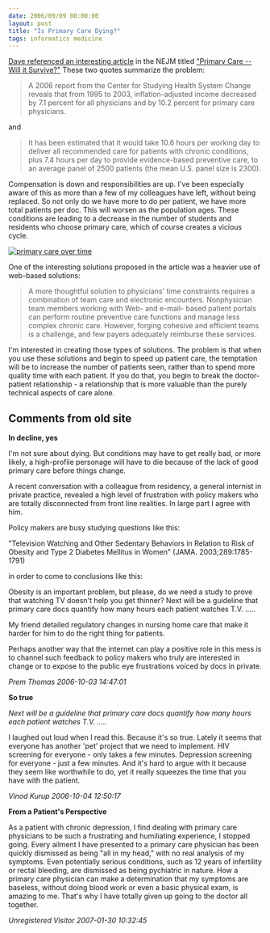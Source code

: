 ```yaml
---
date: 2006/09/09 00:00:00
layout: post
title: "Is Primary Care Dying?"
tags: informatics medicine
---
```


[Dave referenced an interesting article](http://kurup.org/dave/blog/2006/09/07/primary-care-medicine-perspective) in the NEJM titled ["Primary Care -- Will it Survive?"](http://content.nejm.org/cgi/content/full/355/9/861) These two quotes summarize the problem:

> A 2006 report from the Center for Studying Health System Change reveals that from 1995 to 2003, inflation-adjusted income decreased by 7.1 percent for all physicians and by 10.2 percent for primary care physicians. 

and

> It has been estimated that it would take 10.6 hours per working day to deliver all recommended care for patients with chronic conditions, plus 7.4 hours per day to provide evidence-based preventive care, to an average panel of 2500 patients (the mean U.S. panel size is 2300).

Compensation is down and responsibilities are up. I've been especially aware of this as more than a few of my colleagues have left, without being replaced. So not only do we have more to do per patient, we have more total patients per doc. This will worsen as the population ages. These conditions are leading to a decrease in the number of students and residents who choose primary care, which of course creates a vicious cycle.

[<img src="http://content.nejm.org/content/vol355/issue9/images/large/01f1.jpeg" alt="primary care over time" />](http://content.nejm.org/cgi/content/full/355/9/861/F1)

One of the interesting solutions proposed in the article was a heavier use of web-based solutions: 

> A more thoughtful solution to physicians' time constraints requires a combination of team care and electronic encounters. Nonphysician team members working with Web- and e-mail- based patient portals can perform routine preventive care functions and manage less complex chronic care. However, forging cohesive and efficient teams is a challenge, and few payers adequately reimburse these services. 

I'm interested in creating those types of solutions. The problem is that when you use these solutions and begin to speed up patient care, the temptation will be to increase the number of patients seen, rather than to spend more quality time with each patient. If you do that, you begin to break the doctor-patient relationship - a relationship that is more valuable than the purely technical aspects of care alone.

<div id="comment-box">
<h2>Comments from old site</h2>

<div class="one-comment">
<p><b>In decline, yes</b></p>
<p>
I'm not sure about dying. But conditions may have to get really bad, or more likely, a high-profile personage will have to die because of the lack of  good primary care before things change.
</p>
<p>
A recent conversation with a colleague from residency, a general
internist in private practice, revealed a high level of frustration
with policy makers who are totally disconnected from front line
realities. In large part I agree with him.
</p>
<p>
Policy makers are busy studying questions like this:
</p>
<p>
"Television Watching and Other Sedentary Behaviors in Relation to Risk of Obesity and Type 2 Diabetes Mellitus in Women" (JAMA. 2003;289:1785-1791)
</p>
<p>
in order to come to conclusions like this:
</p>
<p>
Obesity is an important problem, but please, do we need a study to
prove that watching TV doesn't help you get thinner? Next will be a
guideline that primary care docs quantify how many hours each patient
watches T.V. .....
</p>
<p>
My friend detailed regulatory changes in nursing home care that make
it harder for him to do the right thing for patients.
</p>
<p>
Perhaps another way that the internet can play a positive role in this
mess is to channel such feedback to policy makers who truly are
interested in change or to expose to the public eye frustrations
voiced by docs in private.
</p>
<address class="signature">
<span class="author">Prem Thomas</span>
<span class="date">2006-10-03 14:47:01</span>
</address>
</div>

<div class="my-comment">
<p><b>So true</b></p>
<p>
<i>Next will be a guideline that primary care docs quantify how many
hours each patient watches T.V. .....</i>
</p>
<p>
I laughed out loud when I read this. Because it's so true. Lately it
seems that everyone has another 'pet' project that we need to
implement. HIV screening for everyone - only takes a few
minutes. Depression screening for everyone - just a few minutes. And
it's hard to argue with it because they seem like worthwhile to do,
yet it really squeezes the time that you have with the patient.
</p>
<address class="signature">
<span class="author">Vinod Kurup</span>
<span class="date">2006-10-04 12:50:17</span>
</address>
</div>

<div class="one-comment">
<p><b>From a Patient's Perspective</b></p>
<p>
As a patient with chronic depression, I find dealing with primary care
physicians to be such a frustrating and humiliating experience, I
stopped going.  Every ailment I have presented to a primary care
physician has been quickly dismissed as being "all in my head," with
no real analysis of my symptoms.  Even potentially serious conditions,
such as 12 years of infertility or rectal bleeding, are dismissed as
being pychiatric in nature.  How a primary care physician can make a
determination that my symptoms are baseless, without doing blood work
or even a basic physical exam, is amazing to me.  That's why I have
totally given up going to the doctor all together.
</p>
<address class="signature">
<span class="author">Unregistered Visitor</span>
<span class="date">2007-01-30 10:32:45</span>
</address>
</div>

</div>

